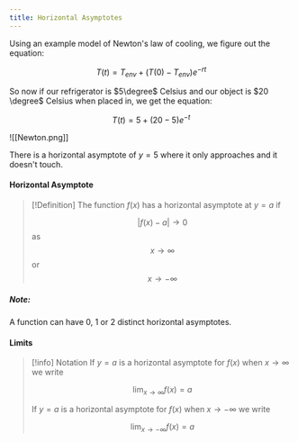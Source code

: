 ```yaml
---
title: Horizontal Asymptotes
---
```


Using an example model of Newton's law of cooling, we figure out the equation:

$$T(t) = T_{env} + (T(0)-T_{env})e^{-rt}$$

So now if our refrigerator is $5\degree$ Celsius and our object is $20 \degree$ Celsius when placed in, we get the equation:

$$T(t)=5+(20-5)e^{-t}$$

![[Newton.png]]

There is a horizontal asymptote of $y=5$ where it only approaches and it doesn't touch.
#### Horizontal Asymptote
>[!Definition]
>The function $f(x)$ has a horizontal asymptote at $y=a$ if
>
>$$|f(x)-a| \to 0$$ as $$x \to ∞$$ or $$x\to -∞$$

##### Note:
A function can have $0$, $1$ or $2$ distinct horizontal asymptotes.
#### Limits
> [!info] Notation
> If $y=a$ is a horizontal asymptote for $f(x)$ when $x\to∞$ we write
> 
> $$\lim_{ x \to \infty } f(x) = a$$
> 
> If $y=a$ is a horizontal asymptote for $f(x)$ when $x\to-\infty$ we write
> 
> $$\lim_{ x \to -\infty } f(x) = a$$

